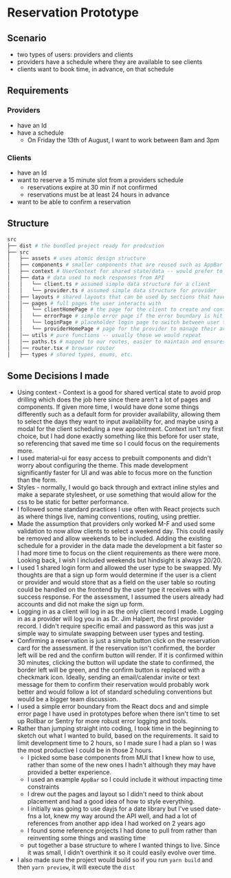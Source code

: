 # Reservation Prototype

## Scenario

- two types of users: providers and clients
- providers have a schedule where they are available to see clients
- clients want to book time, in advance, on that schedule

## Requirements

### Providers

- have an Id
- have a schedule
  - On Friday the 13th of August, I want to work between 8am and 3pm

### Clients

- have an Id
- want to reserve a 15 minute slot from a providers schedule
  - reservations expire at 30 min if not confirmed
  - reservations must be at least 24 hours in advance
- want to be able to confirm a reservation

## Structure

```bash
src
├── dist # the bundled project ready for prodcution
├── src
│   ├── assets # uses atomic design structure
│   ├── components # smaller components that are reused such as AppBar
│   ├── context # UserContext for shared state/data -- would prefer to use redux toolkit or apollo reactive vars
│   ├── data # data used to mock responses from API
│   │   └── client.ts # assumed simple data structure for a client
│   │   └── provider.ts # assumed simple data structure for provider
│   ├── layouts # shared layouts that can be used by sections that have several pages with the same layout
│   │── pages # full pages the user interacts with
│   │   └── clientHomePage # the page for the client to create and confirm appointments with providers
│   │   └── errorPage # simple error page if the error boundary is hit
│   │   └── loginPage # placeholder login page to switch between user types (client, provider)
│   │   └── providerHomePage # page for the provider to manage their availability
│   │── utils # pure functions -- usually those we would repeat
│   │── paths.ts # mapped to our routes, easier to maintain and ensures you use the right route
│   │── router.tsx # browser router
│   ├── types # shared types, enums, etc.
```

## Some Decisions I made

- Using context - Context is a good for shared vertical state to avoid prop drilling which does the job here since there aren't a lot of pages and components. If given more time, I would have done some things differently such as a default form for provider availability, allowing them to select the days they want to input availability for, and maybe using a modal for the client scheduling a new appointment. Context isn't my first choice, but I had done exactly something like this before for user state, so referencing that saved me time so I could focus on the requirements more.
- I used material-ui for easy access to prebuilt components and didn't worry about configuring the theme. This made development significantly faster for UI and was able to focus more on the function than the form.
- Styles - normally, I would go back through and extract inline styles and make a separate stylesheet, or use something that would allow for the css to be static for better performance.
- I followed some standard practices I use often with React projects such as where things live, naming conventions, routing, using prettier.
- Made the assumption that providers only worked M-F and used some validation to now allow clients to select a weekend day. This could easily be removed and allow weekends to be included. Adding the existing schedule for a provider in the data made the development a bit faster so I had more time to focus on the client requirements as there were more. Looking back, I wish I included weekends but hindsight is always 20/20.
- I used 1 shared login form and allowed the user type to be swapped. My thoughts are that a sign up form would determine if the user is a client or provider and would store that as a field on the user table so routing could be handled on the frontend by the user type it receives with a success response. For the assessment, I assumed the users already had accounts and did not make the sign up form.
- Logging in as a client will log in as the only client record I made. Logging in as a provider will log you in as Dr. Jim Halpert, the first provider record. I didn't require specific email and password as this was just a simple way to simulate swapping between user types and testing.
- Confirming a reservation is just a simple button click on the reservation card for the assessment. If the reservation isn't confirmed, the border left will be red and the confirm button will render. If it is confirmed within 30 minutes, clicking the button will update the state to confirmed, the border left will be green, and the confirm button is replaced with a checkmark icon. Ideally, sending an email/calendar invite or text message for them to confirm their reservation would probably work better and would follow a lot of standard scheduling conventions but would be a bigger team discussion.
- I used a simple error boundary from the React docs and and simple error page I have used in prototypes before when there isn't time to set up Rollbar or Sentry for more robust error logging and tools.
- Rather than jumping straight into coding, I took time in the beginning to sketch out what I wanted to build, based on the requirements. It said to limit development time to 2 hours, so I made sure I had a plan so I was the most productive I could be in those 2 hours.
  - I picked some base components from MUI that I knew how to use, rather than some of the new ones I hadn't although they may have provided a better experience.
  - I used an example `AppBar` so I could include it without impacting time constraints
  - I drew out the pages and layout so I didn't need to think about placement and had a good idea of how to style everything.
  - I initially was going to use dayjs for a date library but I've used date-fns a lot, knew my way around the API well, and had a lot of references from another app idea I had worked on 2 years ago
  - I found some reference projects I had done to pull from rather than reinventing some things and wasting time
  - put together a base structure to where I wanted things to live. Since it was small, I didn't overthink it so it could easily evolve over time.
- I also made sure the project would build so if you run `yarn build` and then `yarn preview`, it will execute the `dist`
